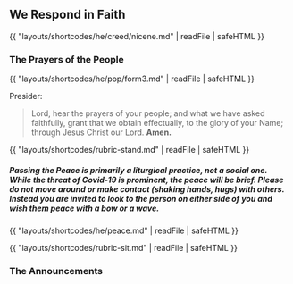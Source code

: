 ## We Respond in Faith
{{ "layouts/shortcodes/he/creed/nicene.md" | readFile | safeHTML }}

### The Prayers of the People
{{ "layouts/shortcodes/he/pop/form3.md" | readFile | safeHTML }}

Presider:

> Lord, hear the prayers of your people; and what we have asked faithfully, grant that we obtain effectually, to the glory of your Name; through Jesus Christ our Lord. **Amen.**

{{ "layouts/shortcodes/rubric-stand.md" | readFile | safeHTML }}
##### Passing the Peace is primarily a liturgical practice, not a social one. While the threat of Covid-19 is prominent, the peace will be brief. Please do not move around or make contact (shaking hands, hugs) with others. Instead you are invited to look to the person on either side of you and wish them peace with a bow or a wave.
{{ "layouts/shortcodes/he/peace.md" | readFile | safeHTML }}

{{ "layouts/shortcodes/rubric-sit.md" | readFile | safeHTML }}
### The Announcements
